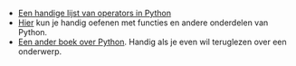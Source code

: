 * [Een handige lijst van operators in Python][1]
* [Hier][3] kun je handig oefenen met functies en andere onderdelen van Python.
* [Een ander boek over Python][2]. Handig als je even wil teruglezen over een onderwerp.

[1]: http://www.tutorialspoint.com/python/python_basic_operators.htm
[2]: http://beastie.cs.ua.edu/cs150/book/index.html
[3]: http://cscircles.cemc.uwaterloo.ca/2-functions/
